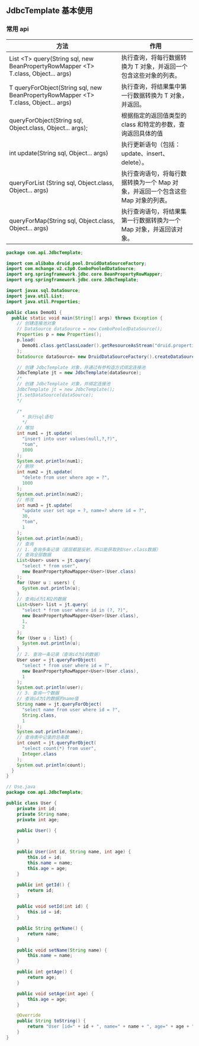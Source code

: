 ## JdbcTemplate 基本使用

### 常用 api

| 方法                                                                                          | 作用                                                                             |
| --------------------------------------------------------------------------------------------- | -------------------------------------------------------------------------------- |
| List &lt;T&gt; query(String sql, new BeanPropertyRowMapper &lt;T&gt; T.class, Object... args) | 执行查询，将每行数据转换为 T 对象，并返回一个包含这些对象的列表。                |
| T queryForObject(String sql, new BeanPropertyRowMapper &lt;T&gt; T.class, Object... args)     | 执行查询，将结果集中第一行数据转换为 T 对象，并返回。                            |
| queryForObject(String sql, Object.class, Object... args);                                     | 根据指定的返回值类型的 class 和特定的参数，查询返回具体的值                      |
| int update(String sql, Object... args)                                                        | 执行更新语句（包括：update、insert、delete）。                                   |
| queryForList (String sql, Object.class, Object... args)                                       | 执行查询语句，将每行数据转换为一个 Map 对象，并返回一个包含这些 Map 对象的列表。 |
| queryForMap(String sql, Object.class, Object... args)                                         | 执行查询语句，将结果集第一行数据转换为一个 Map 对象，并返回该对象。              |

```java
package com.api.JdbcTemplate;

import com.alibaba.druid.pool.DruidDataSourceFactory;
import com.mchange.v2.c3p0.ComboPooledDataSource;
import org.springframework.jdbc.core.BeanPropertyRowMapper;
import org.springframework.jdbc.core.JdbcTemplate;

import javax.sql.DataSource;
import java.util.List;
import java.util.Properties;

public class Demo01 {
  public static void main(String[] args) throws Exception {
    // 创建连接池对象
    // DataSource dataSource = new ComboPooledDataSource();
    Properties p = new Properties();
    p.load(
      Demo01.class.getClassLoader().getResourceAsStream("druid.properties")
    );
    DataSource dataSource= new DruidDataSourceFactory().createDataSource(p);

    // 创建 JdbcTemplate 对象，并通过有参构造方式绑定连接池
    JdbcTemplate jt = new JdbcTemplate(dataSource);
    /*
    // 创建 JdbcTemplate 对象，并绑定连接池
    JdbcTemplate jt = new JdbcTemplate();
    jt.setDataSource(dataSource);
    */

    /*
      * 执行sql语句
      */
    // 增加
    int num1 = jt.update(
      "insert into user values(null,?,?)",
      "tom",
      1000
    );
    System.out.println(num1);
    // 删除
    int num2 = jt.update(
      "delete from user where age = ?",
      1000
    );
    System.out.println(num2);
    // 修改
    int num3 = jt.update(
      "update user set age = ?, name=? where id = ?",
      30,
      "tom",
      1
    );
    System.out.println(num3);
    // 查询
    // 1. 查询多条记录（底层都是反射，所以能获取到User.class数据）
    // 查询全部数据
    List<User> users = jt.query(
      "select * from user",
      new BeanPropertyRowMapper<User>(User.class)
    );
    for (User u : users) {
      System.out.println(u);
    }
    // 查询id为1和2的数据
    List<User> list = jt.query(
      "select * from user where id in (?, ?)",
      new BeanPropertyRowMapper<User>(User.class),
      1,
      2
    );
    for (User u : list) {
      System.out.println(u);
    }
    // 2. 查询一条记录（查询id为1的数据）
    User user = jt.queryForObject(
      "select * from user where id = ?",
      new BeanPropertyRowMapper<User>(User.class),
      1
    );
    System.out.println(user);
    // 3. 查询一个数据
    // 查询id为1的数据的name值
    String name = jt.queryForObject(
      "select name from user where id = ?",
      String.class,
      1
    );
    System.out.println(name);
    // 查询表中记录的总条数
    int count = jt.queryForObject(
      "select count(*) from user",
      Integer.class
    );
    System.out.println(count);
  }
}
```

```java
// Use.java
package com.api.JdbcTemplate;

public class User {
    private int id;
    private String name;
    private int age;

    public User() {

    }

    public User(int id, String name, int age) {
        this.id = id;
        this.name = name;
        this.age = age;
    }

    public int getId() {
        return id;
    }

    public void setId(int id) {
        this.id = id;
    }

    public String getName() {
        return name;
    }

    public void setName(String name) {
        this.name = name;
    }

    public int getAge() {
        return age;
    }

    public void setAge(int age) {
        this.age = age;
    }

    @Override
    public String toString() {
        return "User [id=" + id + ", name=" + name + ", age=" + age + "]";
    }
}
```
